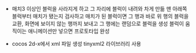 - 매치3 이상인 블럭을 사라지게 하고 그 자리에 블럭이 내려와 차게 만듦
맨 아래쪽 블럭부터 매치가 됐는지 검사하고 매치가 된 블럭이면 그 행과 바로 위 행의 블럭을 교환,
화면에 보이지 않는 행까지 보내고 그 행에는 랜덤으로 블럭을 생성
블럭이 움직이는 애니메이션만 넣으면 프로토타입 완성

- cocos 2d-x에서 xml 파일 생성
tinyxml2 라이브러리 사용
